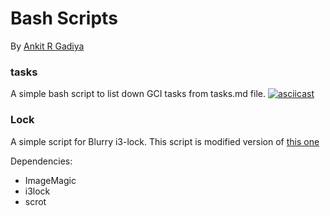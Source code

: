 # Bash Scripts
By [Ankit R Gadiya](http://ankitrgadiya.me)

### tasks
A simple bash script to list down GCI tasks from tasks.md file.
[![asciicast](https://asciinema.org/a/96349.png)](https://asciinema.org/a/96349)

### Lock
A simple script for Blurry i3-lock. 
This script is modified version of [this one](https://gist.github.com/x421/ba39ca927c88b2e0ae5c)

Dependencies: 
- ImageMagic
- i3lock
- scrot
